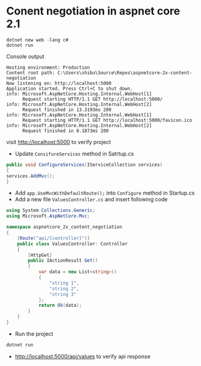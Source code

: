 # Conent negotiation in aspnet core 2.1

```shell
dotnet new web -lang c#
dotnet run
```

Console output
```shell
Hosting environment: Production
Content root path: C:\Users\shibu\Source\Repos\aspnetcore-2x-content-negotiation
Now listening on: http://localhost:5000
Application started. Press Ctrl+C to shut down.
info: Microsoft.AspNetCore.Hosting.Internal.WebHost[1]
      Request starting HTTP/1.1 GET http://localhost:5000/
info: Microsoft.AspNetCore.Hosting.Internal.WebHost[2]
      Request finished in 13.3193ms 200
info: Microsoft.AspNetCore.Hosting.Internal.WebHost[1]
      Request starting HTTP/1.1 GET http://localhost:5000/favicon.ico
info: Microsoft.AspNetCore.Hosting.Internal.WebHost[2]
      Request finished in 0.1873ms 200
```

visit [http://localhost:5000](http://localhost:5000) to verify project

* Update `ConsifureServices` method in Satrtup.cs
```csharp
public void ConfigureServices(IServiceCollection services)
{
services.AddMvc();
}
```
* Add `app.UseMvcWithDefaultRoute();` into `Configure` method in Startup.cs
* Add a new file `ValuesController.cs` and insert following code
```csharp
using System.Collections.Generic;
using Microsoft.AspNetCore.Mvc;

namespace aspnetcore_2x_content_negotiation
{
    [Route("api/[controller]")]
    public class ValuesController: Controller
    {
        [HttpGet]
        public IActionResult Get()
        {
            var data = new List<string>()
            {
                "string 1", 
                "string 2", 
                "string 3"
            };
            return Ok(data);
        }
    }
}
```

* Run the project 
```csharp
dotnet run
```
* [http://localhost:5000/api/values](http://localhost:5000/api/values) to verify api response
